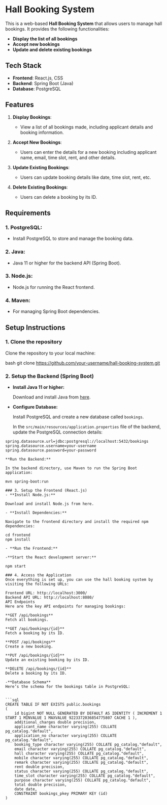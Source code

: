 # Hall Booking System

This is a web-based **Hall Booking System** that allows users to manage hall bookings. It provides the following functionalities:

- **Display the list of all bookings**
- **Accept new bookings**
- **Update and delete existing bookings**

## Tech Stack

- **Frontend**: React.js, CSS
- **Backend**: Spring Boot (Java)
- **Database**: PostgreSQL

## Features

1. **Display Bookings**:
   - View a list of all bookings made, including applicant details and booking information.
   
2. **Accept New Bookings**:
   - Users can enter the details for a new booking including applicant name, email, time slot, rent, and other details.

3. **Update Existing Bookings**:
   - Users can update booking details like date, time slot, rent, etc.

4. **Delete Existing Bookings**:
   - Users can delete a booking by its ID.

## Requirements

### 1. **PostgreSQL**:
   - Install PostgreSQL to store and manage the booking data.

### 2. **Java**:
   - Java 11 or higher for the backend API (Spring Boot).
   
### 3. **Node.js**:
   - Node.js for running the React frontend.

### 4. **Maven**:
   - For managing Spring Boot dependencies.

## Setup Instructions

### 1. Clone the repository

Clone the repository to your local machine:

bash
git clone https://github.com/your-username/hall-booking-system.git

### 2. Setup the Backend (Spring Boot)

- **Install Java 11 or higher:**

  Download and install Java from [here](https://www.oracle.com/java/technologies/javase-jdk11-downloads.html).

- **Configure Database:**

  Install PostgreSQL and create a new database called `bookings`.

  In the `src/main/resources/application.properties` file of the backend, update the PostgreSQL connection details:


```properties
spring.datasource.url=jdbc:postgresql://localhost:5432/bookings
spring.datasource.username=your-username
spring.datasource.password=your-password

**Run the Backend:**

In the backend directory, use Maven to run the Spring Boot application:

mvn spring-boot:run

### 3. Setup the Frontend (React.js)
- **Install Node.js:**

Download and install Node.js from here.

- **Install Dependencies:**

Navigate to the frontend directory and install the required npm dependencies:

cd frontend
npm install

- **Run the Frontend:**

-**Start the React development server:**

npm start

### 4. Access the Application
Once everything is set up, you can use the hall booking system by visiting the following URLs:

Frontend URL: http://localhost:3000/
Backend API URL: http://localhost:8080/
API Endpoints
Here are the key API endpoints for managing bookings:

**GET /api/bookings**
Fetch all bookings.

**GET /api/bookings/{id}**
Fetch a booking by its ID.

**POST /api/bookings**
Create a new booking.

**PUT /api/bookings/{id}**
Update an existing booking by its ID.

**DELETE /api/bookings/{id}**
Delete a booking by its ID.

-**Database Schema**
Here’s the schema for the bookings table in PostgreSQL:


```sql
CREATE TABLE IF NOT EXISTS public.bookings
(
    id bigint NOT NULL GENERATED BY DEFAULT AS IDENTITY ( INCREMENT 1 START 1 MINVALUE 1 MAXVALUE 9223372036854775807 CACHE 1 ),
    additional_charges double precision,
    applicant_name character varying(255) COLLATE pg_catalog."default",
    application_no character varying(255) COLLATE pg_catalog."default",
    booking_type character varying(255) COLLATE pg_catalog."default",
    email character varying(255) COLLATE pg_catalog."default",
    hall character varying(255) COLLATE pg_catalog."default",
    mobile character varying(255) COLLATE pg_catalog."default",
    remark character varying(255) COLLATE pg_catalog."default",
    rent double precision,
    status character varying(255) COLLATE pg_catalog."default",
    time_slot character varying(255) COLLATE pg_catalog."default",
    purpose character varying(255) COLLATE pg_catalog."default",
    total double precision,
    date date,
    CONSTRAINT bookings_pkey PRIMARY KEY (id)
)



